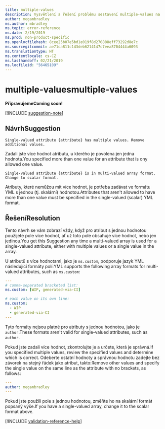 ```yaml
---
title: multiple-values
description: Vysvětlení a řešení problému sestavení multiple-values na webu Docs
author: meganbradley
ms.author: mbradley
ms.topic: error-reference
ms.date: 2/19/2019
ms.prod: non-product-specific
ms.openlocfilehash: 8cee25b07e5bd1e019f8d270888eff73292d8e7c
ms.sourcegitcommit: ae71ca811c143deb6214147c7eea8704444a6093
ms.translationtype: HT
ms.contentlocale: cs-CZ
ms.lasthandoff: 02/21/2019
ms.locfileid: "56465109"
---
```

# <a name="multiple-values"></a><span data-ttu-id="d49b4-103">multiple-values</span><span class="sxs-lookup"><span data-stu-id="d49b4-103">multiple-values</span></span>

<span data-ttu-id="d49b4-104">**Připravujeme**</span><span class="sxs-lookup"><span data-stu-id="d49b4-104">**Coming soon!**</span></span>

[!INCLUDE [suggestion-note](includes/suggestion-note.md)]

## <a name="suggestion"></a><span data-ttu-id="d49b4-105">Návrh</span><span class="sxs-lookup"><span data-stu-id="d49b4-105">Suggestion</span></span>

`Single-valued attribute {attribute} has multiple values. Remove additional values.`

<span data-ttu-id="d49b4-106">Zadali jste více hodnot atributu, u kterého je povolena jen jedna hodnota.</span><span class="sxs-lookup"><span data-stu-id="d49b4-106">You specified more than one value for an attribute that is ony allowed one value.</span></span>

`Single-valued attribute {attribute} is in multi-valued array format. Change to scalar format.`

<span data-ttu-id="d49b4-107">Atributy, které nemůžou mít více hodnot, je potřeba zadávat ve formátu YML s jednou (tj. skalární) hodnotou.</span><span class="sxs-lookup"><span data-stu-id="d49b4-107">Attributes that aren't allowed to have more than one value must be specified in the single-valued (scalar) YML format.</span></span>

## <a name="resolution"></a><span data-ttu-id="d49b4-108">Řešení</span><span class="sxs-lookup"><span data-stu-id="d49b4-108">Resolution</span></span>

<span data-ttu-id="d49b4-109">Tento návrh se vám zobrazí vždy, když pro atribut s jednou hodnotou použijete pole více hodnot, ať už toto pole obsahuje více hodnot, nebo jen jedinou.</span><span class="sxs-lookup"><span data-stu-id="d49b4-109">You get this Suggestion any time a multi-valued array is used for a single-valued attribute, either with multiple values or a single value in the array.</span></span>

<span data-ttu-id="d49b4-110">U atributů s více hodnotami, jako je `ms.custom`, podporuje jazyk YML následující formáty polí:</span><span class="sxs-lookup"><span data-stu-id="d49b4-110">YML supports the following array formats for multi-valued attributes, such as `ms.custom`:</span></span>

```yml
---
# comma-separated bracketed list:
ms.custom: [WIP, generated-via-CI]

# each value on its own line:
ms.custom:
  - WIP
  - generated-via-CI
---
```

<span data-ttu-id="d49b4-111">Tyto formáty nejsou platné pro atributy s jednou hodnotou, jako je `author`.</span><span class="sxs-lookup"><span data-stu-id="d49b4-111">These formats aren't valid for single-valued attributes, such as `author`.</span></span>

<span data-ttu-id="d49b4-112">Pokud jste zadali více hodnot, zkontrolujte je a určete, která je správná.</span><span class="sxs-lookup"><span data-stu-id="d49b4-112">If you specified multiple values, review the specified values and determine which is correct.</span></span> <span data-ttu-id="d49b4-113">Odeberte ostatní hodnoty a správnou hodnotu zadejte bez závorek na stejný řádek jako atribut, takto:</span><span class="sxs-lookup"><span data-stu-id="d49b4-113">Remove other values and specify the single value on the same line as the attribute with no brackets, as follows:</span></span>

```yml
---
author: meganbradley
---
```

<span data-ttu-id="d49b4-114">Pokud jste použili pole s jednou hodnotou, změňte ho na skalární formát popsaný výše.</span><span class="sxs-lookup"><span data-stu-id="d49b4-114">If you have a single-valued array, change it to the scalar format above.</span></span>

<!--make sure to add this file to your includes folder and verify the path-->
[!INCLUDE [validation-reference-help](includes/validation-reference-help.md)]
